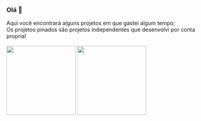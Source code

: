 ### Olá 👋

<div>
    Aqui você encontrará alguns projetos em que gastei algum tempo; <br>
    Os projetos pinados são projetos independentes que desenvolvi por conta propria! <br><br>
</div>

<div algin="center">
    <img height="180em" src="https://github-readme-stats.vercel.app/api?username=thauan11&show_icons=true&theme=dark&include_all_commits=true&count_private=true"/>
    <img height="180em" src="https://github-readme-stats.vercel.app/api/top-langs/?username=thauan11&theme=dark&layout=compact&langs_count=7"/>
</div>
